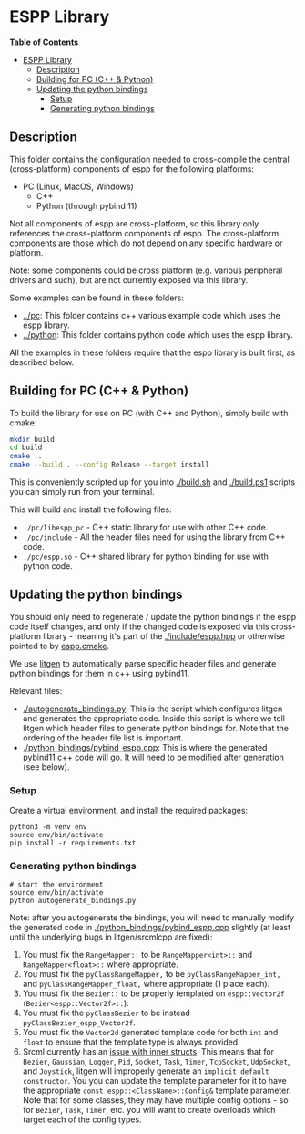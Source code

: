 # ESPP Library

<!-- markdown-toc start - Don't edit this section. Run M-x markdown-toc-refresh-toc -->
**Table of Contents**

- [ESPP Library](#espp-library)
  - [Description](#description)
  - [Building for PC (C++ & Python)](#building-for-pc-c--python)
  - [Updating the python bindings](#updating-the-python-bindings)
    - [Setup](#setup)
    - [Generating python bindings](#generating-python-bindings)

<!-- markdown-toc end -->

## Description

This folder contains the configuration needed to cross-compile the central
(cross-platform) components of espp for the following platforms:

* PC (Linux, MacOS, Windows)
  * C++
  * Python (through pybind 11)

Not all components of espp are cross-platform, so this library only references
the cross-platform components of espp. The cross-platform components are those
which do not depend on any specific hardware or platform.

Note: some components could be cross platform (e.g. various peripheral drivers
and such), but are not currently exposed via this library.

Some examples can be found in these folders:
- [../pc](../pc): This folder contains c++ various example code which uses the
  espp library.
- [../python](../python): This folder contains python code which uses the espp
  library.

All the examples in these folders require that the espp library is built first,
as described below.

## Building for PC (C++ & Python)

To build the library for use on PC (with C++ and Python), simply build with
cmake:

``` sh
mkdir build
cd build
cmake ..
cmake --build . --config Release --target install
```

This is conveniently scripted up for you into [./build.sh](./build.sh) and
[./build.ps1](./build.ps1) scripts you can simply run from your terminal.

This will build and install the following files:

* `./pc/libespp_pc` - C++ static library for use with other C++ code.
* `./pc/include` - All the header files need for using the library from C++ code.
* `./pc/espp.so` - C++ shared library for python binding for use with python code.

## Updating the python bindings

You should only need to regenerate / update the python bindings if the espp code
itself changes, and only if the changed code is exposed via this cross-platform
library - meaning it's part of the [./include/espp.hpp](./include/espp.hpp) or
otherwise pointed to by [espp.cmake](./espp.cmake).

We use [litgen](https://github.com/pthom/litgen) to automatically parse specific
header files and generate python bindings for them in c++ using pybind11.

Relevant files:
- [./autogenerate_bindings.py](./autogenerate_bindings.py): This is the script
  which configures litgen and generates the appropriate code. Inside this script
  is where we tell litgen which header files to generate python bindings for.
  Note that the ordering of the header file list is important.
- [./python_bindings/pybind_espp.cpp](./python_bindings/pybind_espp.cpp): This
  is where the generated pybind11 c++ code will go. It will need to be modified
  after generation (see below).

### Setup

Create a virtual environment, and install the required packages:

``` console
python3 -m venv env
source env/bin/activate
pip install -r requirements.txt
```

### Generating python bindings

```console
# start the environment
source env/bin/activate
python autogenerate_bindings.py
```

Note: after you autogenerate the bindings, you will need to manually modify the
generated code in
[./python_bindings/pybind_espp.cpp](./python_bindings/pybind_espp.cpp) slightly
(at least until the underlying bugs in litgen/srcmlcpp are fixed):
1. You must fix the `RangeMapper::` to be `RangeMapper<int>::` and
   `RangeMapper<float>::` where appropriate.
2. You must fix the `pyClassRangeMapper,` to be `pyClassRangeMapper_int,` and
   `pyClassRangeMapper_float,` where appropriate (1 place each).
3. You must fix the `Bezier::` to be properly templated on `espp::Vector2f`
   (`Bezier<espp::Vector2f>::`).
4. You must fix the `pyClassBezier` to be instead `pyClassBezier_espp_Vector2f`.
5. You must fix the `Vector2d` generated template code for both `int` and
   `float` to ensure that the template type is always provided.
6. Srcml currently has an [issue with inner
   structs](https://github.com/srcML/srcML/issues/2033). This means that for
   `Bezier`, `Gaussian`, `Logger`, `Pid`, `Socket`, `Task`, `Timer`,
   `TcpSocket`, `UdpSocket`, and `Joystick`, litgen will improperly generate an
   `implicit default constructor`. You you can update the template parameter for
   it to have the appropriate `const espp::<ClassName>::Config&` template
   parameter. Note that for some classes, they may have multiple config
   options - so for `Bezier`, `Task`, `Timer`, etc. you will want to create
   overloads which target each of the config types.

